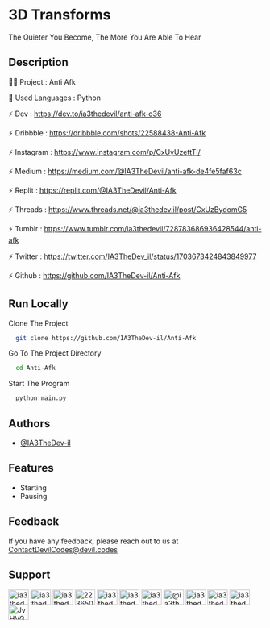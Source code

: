 # 3D Transforms

The Quieter You Become, The More You Are Able To Hear

## Description

👨‍💻 Project : Anti Afk

🔗 Used Languages : Python

⚡️ Dev : https://dev.to/ia3thedevil/anti-afk-o36

⚡️ Dribbble : https://dribbble.com/shots/22588438-Anti-Afk

⚡️ Instagram : https://www.instagram.com/p/CxUyUzettTi/

⚡️ Medium : https://medium.com/@IA3TheDevil/anti-afk-de4fe5faf63c

⚡️ Replit : https://replit.com/@IA3TheDevil/Anti-Afk

⚡️ Threads : https://www.threads.net/@ia3thedev.il/post/CxUzBydomG5

⚡️ Tumblr : https://www.tumblr.com/ia3thedevil/728783686936428544/anti-afk

⚡️ Twitter : https://twitter.com/IA3TheDev_il/status/1703673424843849977

⚡️ Github : https://github.com/IA3TheDev-il/Anti-Afk



## Run Locally

Clone The Project

```bash
  git clone https://github.com/IA3TheDev-il/Anti-Afk
```

Go To The Project Directory

```bash
  cd Anti-Afk
```

Start The Program

```bash
  python main.py
```

## Authors

- [@IA3TheDev-il](https://github.com/IA3TheDev-il)

## Features

- Starting
- Pausing


## Feedback

If you have any feedback, please reach out to us at ContactDevilCodes@devil.codes


## Support

<p align="left">
<a href="https://codepen.io/ia3thedevil" target="blank"><img align="center" src="https://raw.githubusercontent.com/rahuldkjain/github-profile-readme-generator/master/src/images/icons/Social/codepen.svg" alt="ia3thedevil" height="30" width="40" /></a>
<a href="https://dev.to/ia3thedevil" target="blank"><img align="center" src="https://raw.githubusercontent.com/rahuldkjain/github-profile-readme-generator/master/src/images/icons/Social/devto.svg" alt="ia3thedevil" height="30" width="40" /></a>
<a href="https://twitter.com/ia3thedev_il" target="blank"><img align="center" src="https://raw.githubusercontent.com/rahuldkjain/github-profile-readme-generator/master/src/images/icons/Social/twitter.svg" alt="ia3thedev_il" height="30" width="40" /></a>
<a href="https://stackoverflow.com/users/22365097" target="blank"><img align="center" src="https://raw.githubusercontent.com/rahuldkjain/github-profile-readme-generator/master/src/images/icons/Social/stack-overflow.svg" alt="22365097" height="30" width="40" /></a>
<a href="https://instagram.com/ia3thedev.il" target="blank"><img align="center" src="https://raw.githubusercontent.com/rahuldkjain/github-profile-readme-generator/master/src/images/icons/Social/instagram.svg" alt="ia3thedev.il" height="30" width="40" /></a>
<a href="https://dribbble.com/ia3thedevil" target="blank"><img align="center" src="https://raw.githubusercontent.com/rahuldkjain/github-profile-readme-generator/master/src/images/icons/Social/dribbble.svg" alt="ia3thedevil" height="30" width="40" /></a>
<a href="https://www.behance.net/ia3thedevil" target="blank"><img align="center" src="https://raw.githubusercontent.com/rahuldkjain/github-profile-readme-generator/master/src/images/icons/Social/behance.svg" alt="ia3thedevil" height="30" width="40" /></a>
<a href="https://medium.com/@ia3thedevil" target="blank"><img align="center" src="https://raw.githubusercontent.com/rahuldkjain/github-profile-readme-generator/master/src/images/icons/Social/medium.svg" alt="@ia3thedevil" height="30" width="40" /></a>
<a href="https://www.youtube.com/c/ia3thedevil" target="blank"><img align="center" src="https://raw.githubusercontent.com/rahuldkjain/github-profile-readme-generator/master/src/images/icons/Social/youtube.svg" alt="ia3thedevil" height="30" width="40" /></a>
<a href="https://www.codechef.com/users/ia3thedevil" target="blank"><img align="center" src="https://cdn.jsdelivr.net/npm/simple-icons@3.1.0/icons/codechef.svg" alt="ia3thedevil" height="30" width="40" /></a>
<a href="https://www.leetcode.com/ia3thedevil" target="blank"><img align="center" src="https://raw.githubusercontent.com/rahuldkjain/github-profile-readme-generator/master/src/images/icons/Social/leet-code.svg" alt="ia3thedevil" height="30" width="40" /></a>
<a href="https://discord.gg/JvHVGAdDRG" target="blank"><img align="center" src="https://raw.githubusercontent.com/rahuldkjain/github-profile-readme-generator/master/src/images/icons/Social/discord.svg" alt="JvHVGAdDRG" height="30" width="40" /></a>
</p>
